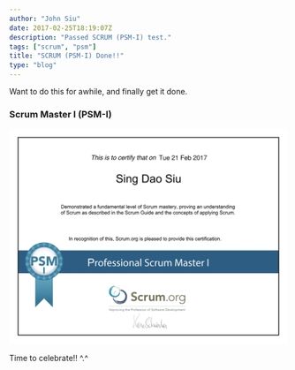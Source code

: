 ```yaml
---
author: "John Siu"
date: 2017-02-25T18:19:07Z
description: "Passed SCRUM (PSM-I) test."
tags: ["scrum", "psm"]
title: "SCRUM (PSM-I) Done!!"
type: "blog"
---
```


Want to do this for awhile, and finally get it done.
<!--more-->

### Scrum Master I (PSM-I)

![PSMI Cert](https://raw.githubusercontent.com/J-Siu/johnsiu.com/master/static/img/scrum.jpg)

Time to celebrate!! ^.^
